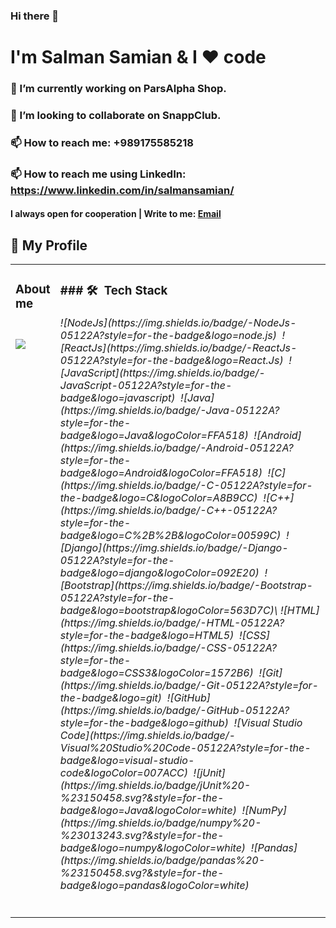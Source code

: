 ### Hi there 👋


<h1>I'm Salman Samian & I ❤️ code</h1>


### 🔭 I’m currently working on ParsAlpha Shop.

### 👯 I’m looking to collaborate on SnappClub.

### 📫 How to reach me: +989175585218

### 📫 How to reach me using LinkedIn: https://www.linkedin.com/in/salmansamian/


<h4>I always open for cooperation | Write to me: <a href="mailto:salman.samian@gmail.com">Email</a></h4>


<h2>📝 My Profile </h2>
<table>
  <tr>
    <td valign="top">
      <h3>About me</h3>
      <h6>
<h1><img src="https://img.shields.io/badge/-NodeJs-05122A?style=for-the-badge&logo=node.js" /></h1>     
      </h6> 
    </td>
    <td valign="top">
      <h3>### 🛠 &nbsp;Tech Stack</h3>
      <h6>           
![NodeJs](https://img.shields.io/badge/-NodeJs-05122A?style=for-the-badge&logo=node.js)&nbsp;
![ReactJs](https://img.shields.io/badge/-ReactJs-05122A?style=for-the-badge&logo=React.Js)&nbsp;
![JavaScript](https://img.shields.io/badge/-JavaScript-05122A?style=for-the-badge&logo=javascript)&nbsp;
![Java](https://img.shields.io/badge/-Java-05122A?style=for-the-badge&logo=Java&logoColor=FFA518)&nbsp;
![Android](https://img.shields.io/badge/-Android-05122A?style=for-the-badge&logo=Android&logoColor=FFA518)&nbsp;
![C](https://img.shields.io/badge/-C-05122A?style=for-the-badge&logo=C&logoColor=A8B9CC)&nbsp;
![C++](https://img.shields.io/badge/-C++-05122A?style=for-the-badge&logo=C%2B%2B&logoColor=00599C)&nbsp;
![Django](https://img.shields.io/badge/-Django-05122A?style=for-the-badge&logo=django&logoColor=092E20)&nbsp;
![Bootstrap](https://img.shields.io/badge/-Bootstrap-05122A?style=for-the-badge&logo=bootstrap&logoColor=563D7C)\
![HTML](https://img.shields.io/badge/-HTML-05122A?style=for-the-badge&logo=HTML5)&nbsp;
![CSS](https://img.shields.io/badge/-CSS-05122A?style=for-the-badge&logo=CSS3&logoColor=1572B6)&nbsp;
![Git](https://img.shields.io/badge/-Git-05122A?style=for-the-badge&logo=git)&nbsp;
![GitHub](https://img.shields.io/badge/-GitHub-05122A?style=for-the-badge&logo=github)&nbsp;
![Visual Studio Code](https://img.shields.io/badge/-Visual%20Studio%20Code-05122A?style=for-the-badge&logo=visual-studio-code&logoColor=007ACC)&nbsp;
![jUnit](https://img.shields.io/badge/jUnit%20-%23150458.svg?&style=for-the-badge&logo=Java&logoColor=white)&nbsp;
![NumPy](https://img.shields.io/badge/numpy%20-%23013243.svg?&style=for-the-badge&logo=numpy&logoColor=white)&nbsp;
![Pandas](https://img.shields.io/badge/pandas%20-%23150458.svg?&style=for-the-badge&logo=pandas&logoColor=white)&nbsp;
      </h6> 
    </td>
  </tr>
</table>


   
<!--
**Salman-Samian/Salman-Samian** is a ✨ _special_ ✨ repository because its `README.md` (this file) appears on your GitHub profile.

Here are some ideas to get you started:

- 🔭 I’m currently working on ...
- 🌱 I’m currently learning ...
- 👯 I’m looking to collaborate on ...
- 🤔 I’m looking for help with ...
- 💬 Ask me about ...
- 📫 How to reach me: ...
- 😄 Pronouns: ...
- ⚡ Fun fact: ...
-->
